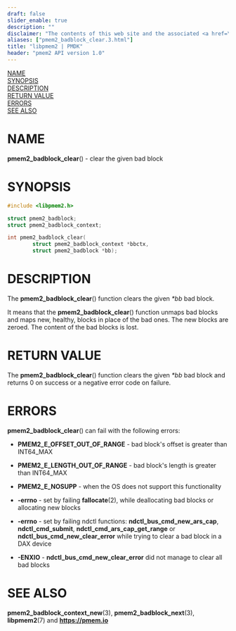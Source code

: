 ```yaml
---
draft: false
slider_enable: true
description: ""
disclaimer: "The contents of this web site and the associated <a href=\"https://github.com/pmem\">GitHub repositories</a> are BSD-licensed open source."
aliases: ["pmem2_badblock_clear.3.html"]
title: "libpmem2 | PMDK"
header: "pmem2 API version 1.0"
---
```


[comment]: <> (SPDX-License-Identifier: BSD-3-Clause)
[comment]: <> (Copyright 2020-2023, Intel Corporation)

[comment]: <> (pmem2_badblock_clear.3 -- man page for pmem2_badblock_clear)

[NAME](#name)<br />
[SYNOPSIS](#synopsis)<br />
[DESCRIPTION](#description)<br />
[RETURN VALUE](#return-value)<br />
[ERRORS](#errors)<br />
[SEE ALSO](#see-also)<br />

# NAME #

**pmem2_badblock_clear**() - clear the given bad block

# SYNOPSIS #

```c
#include <libpmem2.h>

struct pmem2_badblock;
struct pmem2_badblock_context;

int pmem2_badblock_clear(
		struct pmem2_badblock_context *bbctx,
		struct pmem2_badblock *bb);
```

# DESCRIPTION #

The **pmem2_badblock_clear**() function clears the given *\*bb* bad block.

It means that the **pmem2_badblock_clear**() function unmaps bad blocks
and maps new, healthy, blocks in place of the bad ones.
The new blocks are zeroed. The content of the bad blocks is lost.

# RETURN VALUE #

The **pmem2_badblock_clear**() function clears the given *\*bb* bad block
and returns 0 on success or a negative error code on failure.

# ERRORS #

**pmem2_badblock_clear**() can fail with the following errors:

* **PMEM2_E_OFFSET_OUT_OF_RANGE** - bad block's offset is greater than INT64_MAX

* **PMEM2_E_LENGTH_OUT_OF_RANGE** - bad block's length is greater than INT64_MAX

* **PMEM2_E_NOSUPP** - when the OS does not support this functionality

* **-errno** - set by failing **fallocate**(2), while deallocating bad blocks
or allocating new blocks

* **-errno** - set by failing ndctl functions: **ndctl_bus_cmd_new_ars_cap**,
**ndctl_cmd_submit**, **ndctl_cmd_ars_cap_get_range** or
**ndctl_bus_cmd_new_clear_error** while trying to clear a bad block
in a DAX device

* **-ENXIO** - **ndctl_bus_cmd_new_clear_error** did not manage to clear
all bad blocks

# SEE ALSO #

**pmem2_badblock_context_new**(3), **pmem2_badblock_next**(3),
**libpmem2**(7) and **<https://pmem.io>**

